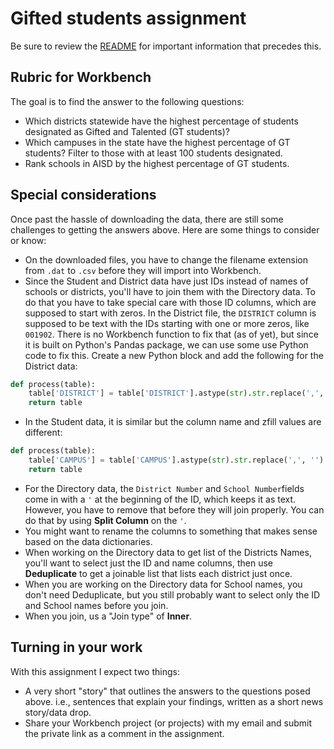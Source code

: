 # Gifted students assignment

Be sure to review the [README](README.md) for important information that precedes this.

## Rubric for Workbench

The goal is to find the answer to the following questions:

- Which districts statewide have the highest percentage of students designated as Gifted and Talented (GT students)?
- Which campuses in the state have the highest percentage of GT students? Filter to those with at least 100 students designated.
- Rank schools in AISD by the highest percentage of GT students.

## Special considerations

Once past the hassle of downloading the data, there are still some challenges to getting the answers above. Here are some things to consider or know:

- On the downloaded files, you have to change the filename extension from `.dat` to `.csv` before they will import into Workbench.
- Since the Student and District data have just IDs instead of names of schools or districts, you'll have to join them with the Directory data. To do that you have to take special care with those ID columns, which are supposed to start with zeros. In the District file, the `DISTRICT` column is supposed to be text with the IDs starting with one or more zeros, like `001902`. There is no Workbench function to fix that (as of yet), but since it is built on Python's Pandas package, we can use some use Python code to fix this. Create a new Python block and add the following for the District data:

```python
def process(table):
    table['DISTRICT'] = table['DISTRICT'].astype(str).str.replace(',', '').str.zfill(6)
    return table
```

- In the Student data, it is similar but the column name and zfill values are different:


```python
def process(table):
    table['CAMPUS'] = table['CAMPUS'].astype(str).str.replace(',', '').str.zfill(9)
    return table
```

- For the Directory data, the `District Number` and `School Number`fields come in with a `'` at the beginning of the ID, which keeps it as text. However, you have to remove that before they will join properly. You can do that by using **Split Column** on the `'`.
- You might want to rename the columns to something that makes sense based on the data dictionaries.
- When working on the Directory data to get list of the Districts Names, you'll want to select just the ID and name columns, then use **Deduplicate** to get a joinable list that lists each district just once.
- When you are working on the Directory data for School names, you don't need Deduplicate, but you still probably want to select only the ID and School names before you join.
- When you join, us a "Join type" of **Inner**.

## Turning in your work

With this assignment I expect two things:

- A very short "story" that outlines the answers to the questions posed above. i.e., sentences that explain your findings, written as a short news story/data drop.
- Share your Workbench project (or projects) with my email and submit the private link as a comment in the assignment.
